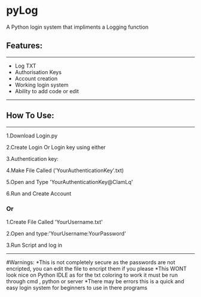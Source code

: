 # pyLog
A Python login system that impliments a Logging function 

## Features:
--------------------------------
* Log TXT
* Authorisation Keys
* Account creation 
* Working login system
* Ability to add code or edit 
--------------------------------

## How To Use:
--------------------------------
1.Download Login.py


2.Create Login Or Login key using either


3.Authentication key:


4.Make File Called ('YourAuthenticationKey'.txt)


5.Open and Type 'YourAuthenticationKey@ClamLq'


6.Run and Create Account


 ### Or
 
 
1.Create File Called 'YourUsername.txt'
 
 
2.Open and type:'YourUsername:YourPassword'
 
 
3.Run Script and log in 

------------------------------------

#Warnings:
*This is not completely secure as the passwords are not encripted, you can edit the file to encript them if you please
*This WONT look nice on Python IDLE as for the txt coloring to work it must be run through cmd , python or server
*There may be errors this is a quick and easy login system for beginners to use in there programs


